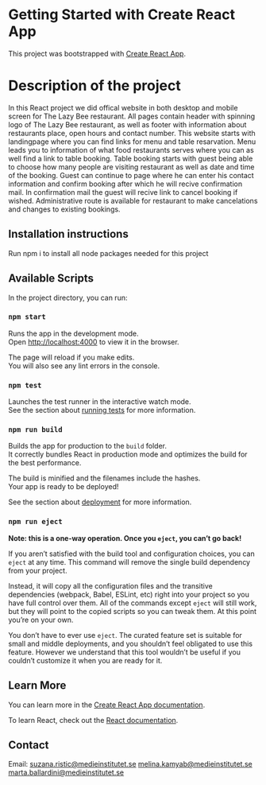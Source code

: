 # Getting Started with Create React App

This project was bootstrapped with [Create React App](https://github.com/facebook/create-react-app).

# Description of the project 

In this React project we did offical website in both desktop and mobile screen for The Lazy Bee restaurant. All pages contain header with spinning logo of The Lazy Bee restaurant, as well as footer with information about restaurants place, open hours and contact number. This website starts with landingpage where you can find links for menu and table resarvation. Menu leads you to information of what food restaurants serves where you can as well find a link to table booking. Table booking starts with guest being able to choose how many people are visiting restaurant as well as date and time of the booking. Guest can continue to page where he can enter his contact information and confirm booking after which he will recive confirmation mail. In confirmation mail the guest will recive link to cancel booking if wished. Administrative route is available for restaurant to make cancelations and changes to existing bookings. 

## Installation instructions 

Run npm i to install all node packages needed for this project

## Available Scripts

In the project directory, you can run:

### `npm start`

Runs the app in the development mode.\
Open [http://localhost:4000](http://localhost:4000) to view it in the browser.

The page will reload if you make edits.\
You will also see any lint errors in the console.

### `npm test`

Launches the test runner in the interactive watch mode.\
See the section about [running tests](https://facebook.github.io/create-react-app/docs/running-tests) for more information.

### `npm run build`

Builds the app for production to the `build` folder.\
It correctly bundles React in production mode and optimizes the build for the best performance.

The build is minified and the filenames include the hashes.\
Your app is ready to be deployed!

See the section about [deployment](https://facebook.github.io/create-react-app/docs/deployment) for more information.

### `npm run eject`

**Note: this is a one-way operation. Once you `eject`, you can’t go back!**

If you aren’t satisfied with the build tool and configuration choices, you can `eject` at any time. This command will remove the single build dependency from your project.

Instead, it will copy all the configuration files and the transitive dependencies (webpack, Babel, ESLint, etc) right into your project so you have full control over them. All of the commands except `eject` will still work, but they will point to the copied scripts so you can tweak them. At this point you’re on your own.

You don’t have to ever use `eject`. The curated feature set is suitable for small and middle deployments, and you shouldn’t feel obligated to use this feature. However we understand that this tool wouldn’t be useful if you couldn’t customize it when you are ready for it.

## Learn More

You can learn more in the [Create React App documentation](https://facebook.github.io/create-react-app/docs/getting-started).

To learn React, check out the [React documentation](https://reactjs.org/).

## Contact

Email: 
suzana.ristic@medieinstitutet.se
melina.kamyab@medieinstitutet.se
marta.ballardini@medieinstitutet.se
